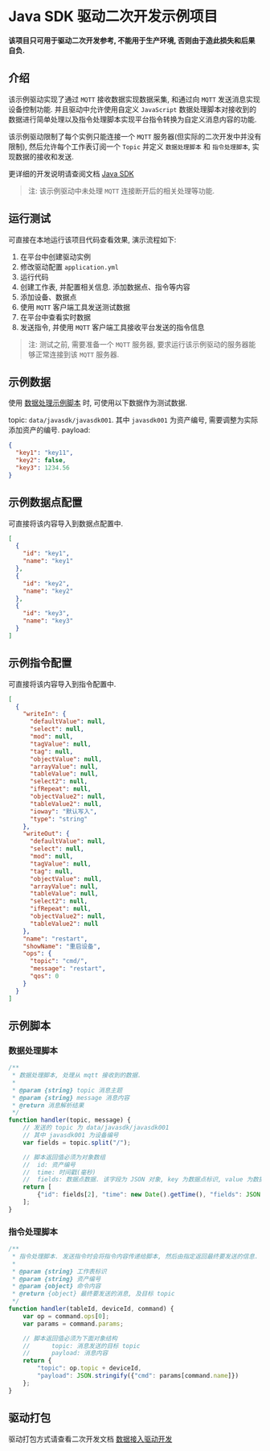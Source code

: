 # Java SDK 驱动二次开发示例项目

**该项目只可用于驱动二次开发参考, 不能用于生产环境, 否则由于造此损失和后果自负.**

## 介绍

该示例驱动实现了通过 `MQTT` 接收数据实现数据采集, 和通过向 `MQTT` 发送消息实现设备控制功能.
并且驱动中允许使用自定义 `JavaScript` 数据处理脚本对接收到的数据进行简单处理以及指令处理脚本实现平台指令转换为自定义消息内容的功能.

该示例驱动限制了每个实例只能连接一个 `MQTT` 服务器(但实际的二次开发中并没有限制), 然后允许每个工作表订阅一个 `Topic`
并定义 `数据处理脚本` 和 `指令处理脚本`, 实现数据的接收和发送.

更详细的开发说明请查阅文档 [Java SDK](https://docs.airiot.cn/category/java)

> 注: 该示例驱动中未处理 `MQTT` 连接断开后的相关处理等功能.

## 运行测试

可直接在本地运行该项目代码查看效果, 演示流程如下:

1. 在平台中创建驱动实例
2. 修改驱动配置 `application.yml`
3. 运行代码
4. 创建工作表, 并配置相关信息. 添加数据点、指令等内容
5. 添加设备、数据点
6. 使用 `MQTT` 客户端工具发送测试数据
7. 在平台中查看实时数据
8. 发送指令, 并使用 `MQTT` 客户端工具接收平台发送的指令信息

> 注: 测试之前, 需要准备一个 `MQTT` 服务器, 要求运行该示例驱动的服务器能够正常连接到该 `MQTT` 服务器.

## 示例数据

使用 [数据处理示例脚本](#数据处理脚本) 时, 可使用以下数据作为测试数据.

topic: `data/javasdk/javasdk001`. 其中 `javasdk001` 为资产编号, 需要调整为实际添加资产的编号.
payload:

```json
{
  "key1": "key11",
  "key2": false,
  "key3": 1234.56
}
```

## 示例数据点配置

可直接将该内容导入到数据点配置中.

```json
[
  {
    "id": "key1",
    "name": "key1"
  },
  {
    "id": "key2",
    "name": "key2"
  },
  {
    "id": "key3",
    "name": "key3"
  }
]
```

## 示例指令配置

可直接将该内容导入到指令配置中.

```json
[
  {
    "writeIn": {
      "defaultValue": null,
      "select": null,
      "mod": null,
      "tagValue": null,
      "tag": null,
      "objectValue": null,
      "arrayValue": null,
      "tableValue": null,
      "select2": null,
      "ifRepeat": null,
      "objectValue2": null,
      "tableValue2": null,
      "ioway": "默认写入",
      "type": "string"
    },
    "writeOut": {
      "defaultValue": null,
      "select": null,
      "mod": null,
      "tagValue": null,
      "tag": null,
      "objectValue": null,
      "arrayValue": null,
      "tableValue": null,
      "select2": null,
      "ifRepeat": null,
      "objectValue2": null,
      "tableValue2": null
    },
    "name": "restart",
    "showName": "重启设备",
    "ops": {
      "topic": "cmd/",
      "message": "restart",
      "qos": 0
    }
  }
]
```

## 示例脚本

### 数据处理脚本

```javascript
/**
 * 数据处理脚本, 处理从 mqtt 接收到的数据.
 *
 * @param {string} topic 消息主题
 * @param {string} message 消息内容
 * @return 消息解析结果
 */
function handler(topic, message) {
    // 发送的 topic 为 data/javasdk/javasdk001
    // 其中 javasdk001 为设备编号
    var fields = topic.split("/");

    // 脚本返回值必须为对象数组
    // 	id: 资产编号
    //	time: 时间戳(毫秒)
    //  fields: 数据点数据. 该字段为 JSON 对象, key 为数据点标识, value 为数据点的值
    return [
        {"id": fields[2], "time": new Date().getTime(), "fields": JSON.parse(message)}
    ];
}
```

### 指令处理脚本

```javascript
/**
 * 指令处理脚本. 发送指令时会将指令内容传递给脚本, 然后由指定返回最终要发送的信息.
 *
 * @param {string} 工作表标识
 * @param {string} 资产编号
 * @param {object} 命令内容
 * @return {object} 最终要发送的消息, 及目标 topic
 */
function handler(tableId, deviceId, command) {
    var op = command.ops[0];
    var params = command.params;

    // 脚本返回值必须为下面对象结构
    //		topic: 消息发送的目标 topic
    //		payload: 消息内容
    return {
        "topic": op.topic + deviceId,
        "payload": JSON.stringify({"cmd": params[command.name]})
    };
}
```

## 驱动打包

驱动打包方式请查看二次开发文档 [数据接入驱动开发](https://docs.airiot.cn/development-manual/sdk/java-sdk/java-sdk-driver)
